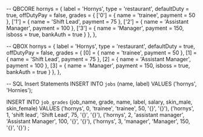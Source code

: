-- QBCORE
hornys = {
    label = 'Hornys',
    type = 'restaurant',
    defaultDuty = true,
    offDutyPay = false,
    grades = {
        ['0'] = {
            name = 'trainee',
            payment = 50
        },
        ['1'] = {
            name = 'Shift Lead',
            payment = 75
        },
        ['2'] = {
            name = 'Assistant Manager',
            payment = 100
        },
        ['3'] = {
            name = 'Manager',
            payment = 150,
            isboss = true,
            bankAuth = true
        }
    },
},

-- QBOX
hornys = {
    label = 'Hornys',
    type = 'restaurant',
    defaultDuty = true,
    offDutyPay = false,
    grades = {
        [0] = {
            name = 'trainee',
            payment = 50
        },
        [1] = {
            name = 'Shift Lead',
            payment = 75
        },
        [2] = {
            name = 'Assistant Manager',
            payment = 100
        },
        [3] = {
            name = 'Manager',
            payment = 150,
            isboss = true,
            bankAuth = true
        }
    },
},

-- SQL Insert Statements
INSERT INTO `jobs` (name, label) VALUES
  ('hornys', 'Hornies');

INSERT INTO `job_grades` (job_name, grade, name, label, salary, skin_male, skin_female) VALUES
  ('hornys', 0, 'trainee', 'trainee', 50, '{}', '{}'),
  ('hornys', 1, 'shift lead', 'Shift Lead', 75, '{}', '{}'),
  ('hornys', 2, 'assistant manager', 'Assistant Manager', 100, '{}', '{}'),
  ('hornys', 3, 'manager', 'Manager', 150, '{}', '{}')
;
